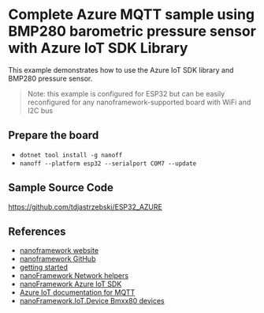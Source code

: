 ﻿# Complete Azure MQTT sample using BMP280 barometric pressure sensor with Azure IoT SDK Library

This example demonstrates how to use the Azure IoT SDK library and BMP280 pressure sensor.
> Note: this example is configured for ESP32 but can be easily reconfigured for any nanoframework-supported board with WiFi and I2C bus

## Prepare the board
* `dotnet tool install -g nanoff`
* `nanoff --platform esp32 --serialport COM7 --update`

## Sample Source Code
https://github.com/tdjastrzebski/ESP32_AZURE

## References
* [nanoframework website](https://www.nanoframework.net)
* [nanoframework GitHub](https://github.com/nanoframework)
* [getting started](https://docs.nanoframework.net/content/getting-started-guides/getting-started-managed.html)
* [nanoFramework Network helpers](https://github.com/nanoframework/System.Device.Wifi)
* [nanoFramework Azure IoT SDK](https://github.com/nanoframework/nanoFramework.Azure.Devices)
* [Azure IoT documentation for MQTT](https://docs.microsoft.com/en-us/azure/iot-hub/iot-hub-mqtt-support)
* [nanoFramework.IoT.Device Bmxx80 devices](https://github.com/nanoframework/nanoFramework.IoT.Device/tree/develop/devices/Bmxx80)